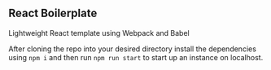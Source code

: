 ## React Boilerplate
Lightweight React template using Webpack and Babel

After cloning the repo into your desired directory install the dependencies using `npm i` and then run `npm run start` to start up an instance on localhost.
